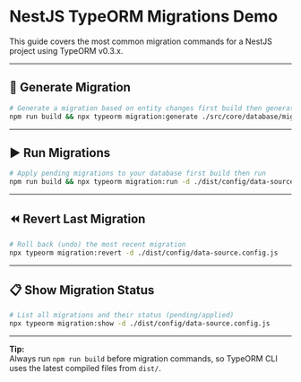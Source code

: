 # NestJS TypeORM Migrations Demo

This guide covers the most common migration commands for a NestJS project using TypeORM v0.3.x.

---

## 🚀 Generate Migration

```bash
# Generate a migration based on entity changes first build then generate
npm run build && npx typeorm migration:generate ./src/core/database/migrations/InitUsersTable -d ./dist/config/data-source.config.js
```

---

## ▶️ Run Migrations

```bash
# Apply pending migrations to your database first build then run
npm run build && npx typeorm migration:run -d ./dist/config/data-source.config.js
```

---

## ⏪ Revert Last Migration

```bash
# Roll back (undo) the most recent migration
npx typeorm migration:revert -d ./dist/config/data-source.config.js
```

---

## 📋 Show Migration Status

```bash
# List all migrations and their status (pending/applied)
npx typeorm migration:show -d ./dist/config/data-source.config.js
```

---

**Tip:**  
Always run `npm run build` before migration commands, so TypeORM CLI uses the latest compiled files from `dist/`.
